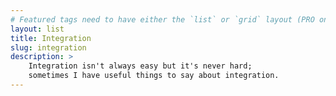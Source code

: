 ```yaml
---
# Featured tags need to have either the `list` or `grid` layout (PRO only).
layout: list
title: Integration
slug: integration
description: >
    Integration isn't always easy but it's never hard;
    sometimes I have useful things to say about integration.
---
```

